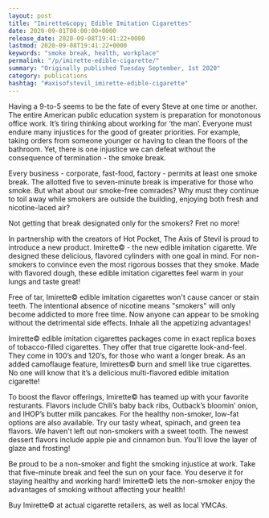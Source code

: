 ```yaml
---
layout: post
title: "Imirette&copy; Edible Imitation Cigarettes"
date: 2020-09-01T00:00:00+0000
release_date: 2020-09-08T19:41:22+0000
lastmod: 2020-09-08T19:41:22+0000
keywords: "smoke break, health, workplace"
permalink: "/p/imirette-edible-cigarette/"
summary: "Originally published Tuesday September, 1st 2020"
category: publications
hashtag: "#axisofstevil_imirette-edible-cigarette"
---
```


Having a 9-to-5 seems to be the fate of every Steve at one time or another. The entire American public education system is preparation for monotonous office work. It’s tiring thinking about working for ‘the man’. Everyone must endure many injustices for the good of greater priorities. For example, taking orders from someone younger or having to clean the floors of the bathroom. Yet, there is one injustice we can defeat without the consequence of termination - the smoke break.

Every business - corporate, fast-food, factory - permits at least one smoke break. The allotted five to seven-minute break is imperative for those who smoke. But what about our smoke-free comrades? Why must they continue to toil away while smokers are outside the building, enjoying both fresh and nicotine-laced air?

Not getting that break designated only for the smokers? Fret no more!

In partnership with the creators of Hot Pocket, The Axis of Stevil is proud to introduce a new product. Imirette© - the new edible imitation cigarette. We designed these delicious, flavored cylinders with one goal in mind. For non-smokers to convince even the most rigorous bosses that they smoke. Made with flavored dough, these edible imitation cigarettes feel warm in your lungs and taste great!

Free of tar, Imirette© edible imitation cigarettes won't cause cancer or stain teeth. The intentional absence of nicotine means "smokers" will only become addicted to more free time. Now anyone can appear to be smoking without the detrimental side effects. Inhale all the appetizing advantages!

Imirette© edible imitation cigarettes packages come in exact replica boxes of tobacco-filled cigarettes. They offer that true cigarette look-and-feel. They come in 100’s and 120’s, for those who want a longer break. As an added camoflauge feature, Imirettes© burn and smell like true cigarettes. No one will know that it’s a delicious multi-flavored edible imitation cigarette!

To boost the flavor offerings, Imirette© has teamed up with your favorite resturants. Flavors include Chili’s baby back ribs, Outback’s bloomin’ onion, and IHOP’s butter milk pancakes. For the healthy non-smoker, low-fat options are also available. Try our tasty wheat, spinach, and green tea flavors. We haven't left out non-smokers with a sweet tooth. The newest dessert flavors include apple pie and cinnamon bun. You'll love the layer of glaze and frosting!

Be proud to be a non-smoker and fight the smoking injustice at work. Take that five-minute break and feel the sun on your face. You deserve it for staying healthy and working hard! Imirette© lets the non-smoker enjoy the advantages of smoking without affecting your health! 

Buy Imirette© at actual cigarette retailers, as well as local YMCAs.
